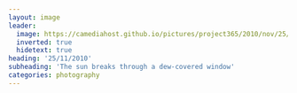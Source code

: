 ```yaml
---
layout: image
leader:
  image: https://camediahost.github.io/pictures/project365/2010/nov/25/251110.jpg
  inverted: true
  hidetext: true
heading: '25/11/2010'
subheading: 'The sun breaks through a dew-covered window'
categories: photography
---
```

